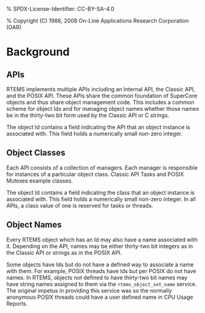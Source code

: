 % SPDX-License-Identifier: CC-BY-SA-4.0

% Copyright (C) 1988, 2008 On-Line Applications Research Corporation (OAR)

# Background

## APIs

RTEMS implements multiple APIs including an Internal API, the Classic API, and
the POSIX API. These APIs share the common foundation of SuperCore objects and
thus share object management code. This includes a common scheme for object Ids
and for managing object names whether those names be in the thirty-two bit form
used by the Classic API or C strings.

The object Id contains a field indicating the API that an object instance is
associated with. This field holds a numerically small non-zero integer.

## Object Classes

Each API consists of a collection of managers. Each manager is responsible for
instances of a particular object class. Classic API Tasks and POSIX Mutexes
example classes.

The object Id contains a field indicating the class that an object instance is
associated with. This field holds a numerically small non-zero integer. In
all APIs, a class value of one is reserved for tasks or threads.

## Object Names

Every RTEMS object which has an Id may also have a name associated with it.
Depending on the API, names may be either thirty-two bit integers as in the
Classic API or strings as in the POSIX API.

Some objects have Ids but do not have a defined way to associate a name with
them. For example, POSIX threads have Ids but per POSIX do not have names. In
RTEMS, objects not defined to have thirty-two bit names may have string names
assigned to them via the `rtems_object_set_name` service. The original
impetus in providing this service was so the normally anonymous POSIX threads
could have a user defined name in CPU Usage Reports.
